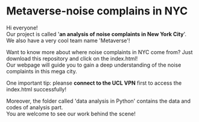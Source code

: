 # Metaverse-noise complains in NYC

Hi everyone!  
Our project is called '**an analysis of noise complaints in New York City**'.  
We also have a very cool team name 'Metaverse'!  
  
Want to know more about where noise complaints in NYC come from? Just download this repository and click on the index.html!  
Our webpage will guide you to gain a deep understanding of the noise complaints in this mega city.  

One important tip: pleanse **connect to the UCL VPN** first to access the index.html successfully!
  
Moreover, the folder called 'data analysis in Python' contains the data and codes of analysis part.   
You are welcome to see our work behind the scene!
